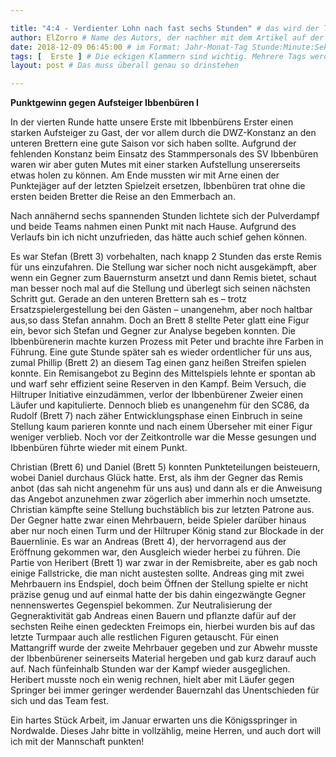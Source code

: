 ```yaml
---

title: "4:4 - Verdienter Lohn nach fast sechs Stunden" # das wird der Titel der Seite, am besten in Anführungszeichen (z.B. wenn er Sonderzeichen enthält).
author: ElZorro # Name des Autors, der nachher mit dem Artikel auf der Seite angezeigt wird; das ist unabhängig vom github-Benutzernamen
date: 2018-12-09 06:45:00 # im Format: Jahr-Monat-Tag Stunde:Minute:Sekunde, die Uhrzeit ist optional
tags: [  Erste ] # Die eckigen Klammern sind wichtig. Mehrere Tags werden durch Kommas separiert
layout: post # Das muss überall genau so drinstehen

---
```

**Punktgewinn gegen Aufsteiger Ibbenbüren I**

In der vierten Runde hatte unsere Erste mit Ibbenbürens Erster einen starken Aufsteiger zu Gast, der vor allem durch die DWZ-Konstanz an den unteren Brettern eine gute Saison vor sich haben sollte. Aufgrund der fehlenden Konstanz beim Einsatz des Stammpersonals des SV Ibbenbüren waren wir aber guten Mutes mit einer starken Aufstellung unsererseits etwas holen zu können. Am Ende mussten wir mit Arne einen der Punktejäger auf der letzten Spielzeit ersetzen, Ibbenbüren trat ohne die ersten beiden Bretter die Reise an den Emmerbach an. 
<!-- continue -->
Nach annähernd sechs spannenden Stunden lichtete sich der Pulverdampf und beide Teams nahmen einen Punkt mit nach Hause. Aufgrund des Verlaufs bin ich nicht unzufrieden, das hätte auch schief gehen können.

Es war Stefan (Brett 3) vorbehalten, nach knapp 2 Stunden das erste Remis für uns einzufahren. Die Stellung war sicher noch nicht ausgekämpft, aber wenn ein Gegner zum Bauernsturm ansetzt und dann Remis bietet, schaut man besser noch mal auf die Stellung und überlegt sich seinen nächsten Schritt gut. Gerade an den unteren Brettern sah es – trotz Ersatzspielergestellung bei den Gästen – unangenehm, aber noch haltbar aus,so dass Stefan annahm. Doch an Brett 8 stellte Peter glatt eine Figur ein, bevor sich Stefan und Gegner zur Analyse begeben konnten. Die Ibbenbürenerin machte kurzen Prozess mit Peter und brachte ihre Farben in Führung. Eine gute Stunde später sah es wieder ordentlicher für uns aus, zumal Phillip (Brett 2) an diesem Tag einen ganz heißen Streifen spielen konnte. Ein Remisangebot zu Beginn des Mittelspiels lehnte er spontan ab und warf sehr effizient seine Reserven in den Kampf. Beim Versuch, die Hiltruper Initiative einzudämmen, verlor der Ibbenbürener Zweier einen Läufer und kapitulierte. Dennoch blieb es unangenehm für den SC86, da Rudolf (Brett 7) nach zäher Entwicklungsphase einen Einbruch in seine Stellung kaum parieren konnte und nach einem Überseher mit einer Figur weniger verblieb. Noch vor der Zeitkontrolle war die Messe gesungen und Ibbenbüren führte  wieder mit einem Punkt.

Christian (Brett 6) und Daniel (Brett 5) konnten Punkteteilungen beisteuern, wobei Daniel durchaus Glück hatte. Erst, als ihm der Gegner das Remis anbot (das sah nicht angenehm für uns aus) und dann als er die Anweisung das Angebot anzunehmen zwar zögerlich aber immerhin noch umsetzte. Christian kämpfte seine Stellung buchstäblich bis zur letzten Patrone aus. Der Gegner hatte zwar einen Mehrbauern, beide Spieler darüber hinaus aber nur noch einen Turm und der Hiltruper König stand zur Blockade in der Bauernlinie. Es war an Andreas (Brett 4), der hervorragend aus der Eröffnung gekommen war, den Ausgleich wieder herbei zu führen. Die Partie von Heribert (Brett 1) war zwar in der Remisbreite, aber es gab noch einige Fallstricke, die man nicht austesten sollte. Andreas ging mit zwei Mehrbauern ins Endspiel, doch beim Öffnen der Stellung spielte er nicht präzise genug und auf einmal hatte der bis dahin eingezwängte Gegner nennenswertes Gegenspiel bekommen. Zur Neutralisierung der Gegneraktivität gab Andreas einen Bauern und pflanzte dafür auf der sechsten Reihe einen gedeckten Freimops ein, hierbei wurden bis auf das letzte Turmpaar auch alle restlichen Figuren getauscht. Für einen Mattangriff wurde der zweite Mehrbauer gegeben und zur Abwehr musste der Ibbenbürener seinerseits Material hergeben und gab kurz darauf auch auf. Nach fünfeinhalb Stunden war der Kampf wieder ausgeglichen. Heribert musste noch ein wenig rechnen, hielt aber mit Läufer gegen Springer bei immer geringer werdender Bauernzahl das Unentschieden für sich und das Team fest.

Ein hartes Stück Arbeit, im Januar erwarten uns die Königsspringer in Nordwalde. Dieses Jahr bitte in vollzählig, meine Herren, und auch dort will ich mit der Mannschaft punkten!

